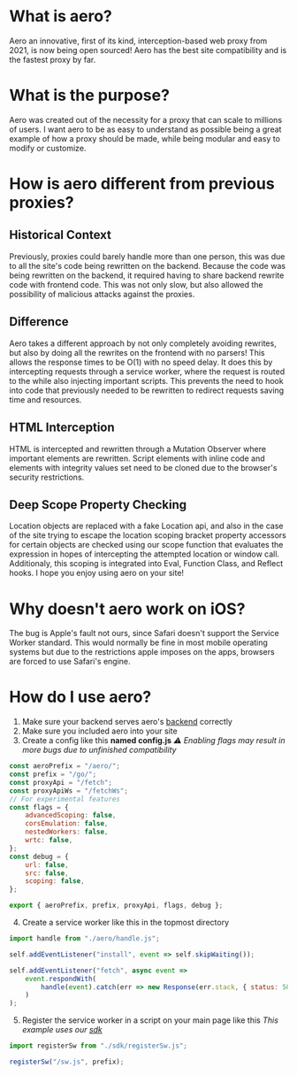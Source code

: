 # What is aero?

Aero an innovative, first of its kind, interception-based web proxy from 2021, is now being open sourced! Aero has the best site compatibility and is the fastest proxy by far.

# What is the purpose?

Aero was created out of the necessity for a proxy that can scale to millions of users. I want aero to be as easy to understand as possible being a great example of how a proxy should be made, while being modular and easy to modify or customize.

# How is aero different from previous proxies?

## Historical Context

Previously, proxies could barely handle more than one person, this was due to all the site's code being rewritten on the backend. Because the code was being rewritten on the backend, it required having to share backend rewrite code with frontend code. This was not only slow, but also allowed the possibility of malicious attacks against the proxies.

## Difference

Aero takes a different approach by not only completely avoiding rewrites, but also by doing all the rewrites on the frontend with no parsers! This allows the response times to be O(1) with no speed delay. It does this by intercepting requests through a service worker, where the request is routed to the while also injecting important scripts. This prevents the need to hook into code that previously needed to be rewritten to redirect requests saving time and resources.

## HTML Interception

HTML is intercepted and rewritten through a Mutation Observer where important elements are rewritten. Script elements with inline code and elements with integrity values set need to be cloned due to the browser's security restrictions.

## Deep Scope Property Checking

Location objects are replaced with a fake Location api, and also in the case of the site trying to escape the location scoping bracket property accessors for certain objects are checked using our scope function that evaluates the expression in hopes of intercepting the attempted location or window call. Additionaly, this scoping is integrated into Eval, Function Class, and Reflect hooks. I hope you enjoy using aero on your site!

# Why doesn't aero work on iOS?

The bug is Apple's fault not ours, since Safari doesn't support the Service Worker standard. This would normally be fine in most mobile operating systems but due to the restrictions apple imposes on the apps, browsers are forced to use Safari's engine.

# How do I use aero?

1. Make sure your backend serves aero's [backend](https://git.semisol.dev/Haven/aero-backend) correctly
2. Make sure you included aero into your site
3. Create a config like this **named config.js**
   _⚠️ Enabling flags may result in more bugs due to unfinished compatibility_

```js
const aeroPrefix = "/aero/";
const prefix = "/go/";
const proxyApi = "/fetch";
const proxyApiWs = "/fetchWs";
// For experimental features
const flags = {
	advancedScoping: false,
	corsEmulation: false,
	nestedWorkers: false,
	wrtc: false,
};
const debug = {
	url: false,
	src: false,
	scoping: false,
};

export { aeroPrefix, prefix, proxyApi, flags, debug };
```

4. Create a service worker like this in the topmost directory

```js
import handle from "./aero/handle.js";

self.addEventListener("install", event => self.skipWaiting());

self.addEventListener("fetch", async event =>
	event.respondWith(
		handle(event).catch(err => new Response(err.stack, { status: 500 }))
	)
);
```

5. Register the service worker in a script on your main page like this
   _This example uses our [sdk](https://git.semisol.dev/ProxyHaven/sdk)_

```js
import registerSw from "./sdk/registerSw.js";

registerSw("/sw.js", prefix);
```
